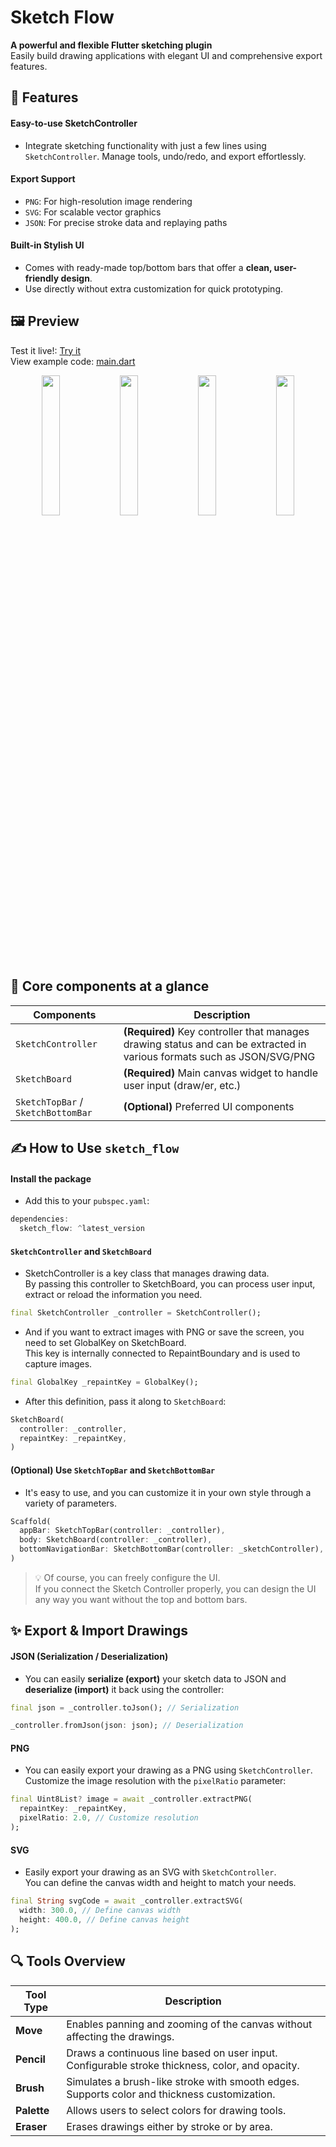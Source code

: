 # Sketch Flow

**A powerful and flexible Flutter sketching plugin**  
Easily build drawing applications with elegant UI and comprehensive export features.



## 🚀 Features

#### Easy-to-use SketchController  
  - Integrate sketching functionality with just a few lines using `SketchController`. Manage tools, undo/redo, and export effortlessly.

#### Export Support
- `PNG`: For high-resolution image rendering
- `SVG`: For scalable vector graphics
- `JSON`: For precise stroke data and replaying paths

#### Built-in Stylish UI
- Comes with ready-made top/bottom bars that offer a **clean, user-friendly design**.
- Use directly without extra customization for quick prototyping.

## 🖼️ Preview  
Test it live!: [Try it](https://junyeong0314.github.io/sketch_flow/)  
View example code: [main.dart](https://github.com/JunYeong0314/sketch_flow/blob/main/example/lib/main.dart)

<p align="center">
<img width = "24%" src='https://github.com/user-attachments/assets/d9dcbc12-3d7b-4b3d-a047-34608f89452a' border='0'>
<img width = "24%" src='https://github.com/user-attachments/assets/9f5f8d92-d02e-4768-ae37-bba670bae995' border='0'>
<img width = "24%" src='https://github.com/user-attachments/assets/1416e050-d1fe-4a60-a733-5c392ecf2581' border='0'>
<img width = "24%" src='https://github.com/user-attachments/assets/2eb33ff3-3fa4-4c9a-871a-c81320369860' border='0'>
</p>

## 📒 Core components at a glance
| Components                              | Description                                                        |
| ---------------------------------- | --------------------------------------------------------- |
| `SketchController`                 | **(Required)** Key controller that manages drawing status and can be extracted in various formats such as JSON/SVG/PNG |
| `SketchBoard`                      | **(Required)** Main canvas widget to handle user input (draw/er, etc.)                         |
| `SketchTopBar` / `SketchBottomBar` | **(Optional)** Preferred UI components                             |


## ✍️ How to Use `sketch_flow`
#### Install the package
- Add this to your `pubspec.yaml`:
```dart
dependencies:
  sketch_flow: ^latest_version
```

#### `SketchController` and `SketchBoard`
- SketchController is a key class that manages drawing data.  
By passing this controller to SketchBoard, you can process user input, extract or reload the information you need.
```dart
final SketchController _controller = SketchController();
```

- And if you want to extract images with PNG or save the screen, you need to set GlobalKey on SketchBoard.  
This key is internally connected to RepaintBoundary and is used to capture images.
```dart
final GlobalKey _repaintKey = GlobalKey();
```

- After this definition, pass it along to `SketchBoard`:
```dart
SketchBoard(
  controller: _controller,
  repaintKey: _repaintKey,
)
```
#### (Optional) Use `SketchTopBar` and `SketchBottomBar`  
- It's easy to use, and you can customize it in your own style through a variety of parameters.
```dart
Scaffold(
  appBar: SketchTopBar(controller: _controller),
  body: SketchBoard(controller: _controller),
  bottomNavigationBar: SketchBottomBar(controller: _sketchController),
)
```
> 💡 Of course, you can freely configure the UI.  
> If you connect the Sketch Controller properly, you can design the UI any way you want without the top and bottom bars.

## ✨ Export & Import Drawings
#### JSON (Serialization / Deserialization)
- You can easily **serialize (export)** your sketch data to JSON and **deserialize (import)** it back using the controller:
```dart
final json = _controller.toJson(); // Serialization

_controller.fromJson(json: json); // Deserialization
```
#### PNG
- You can easily export your drawing as a PNG using `SketchController`.  
Customize the image resolution with the `pixelRatio` parameter:
```dart
final Uint8List? image = await _controller.extractPNG(
  repaintKey: _repaintKey,
  pixelRatio: 2.0, // Customize resolution
);
```
#### SVG
- Easily export your drawing as an SVG with `SketchController`.  
You can define the canvas width and height to match your needs.
```dart
final String svgCode = await _controller.extractSVG(
  width: 300.0, // Define canvas width
  height: 400.0, // Define canvas height
);
```

## 🔍 Tools Overview
| Tool Type   | Description                                                                                      |
| ----------- | ------------------------------------------------------------------------------------------------ |
| **Move**    | Enables panning and zooming of the canvas without affecting the drawings.                        |
| **Pencil**  | Draws a continuous line based on user input. Configurable stroke thickness, color, and opacity.  |
| **Brush**   | Simulates a brush-like stroke with smooth edges. Supports color and thickness customization.     |
| **Palette** | Allows users to select colors for drawing tools. |
| **Eraser**  | Erases drawings either by stroke or by area.    |



